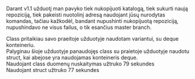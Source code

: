 Darant v1.1 užduotį man pavyko tiek nukopijuoti katalogą, tiek sukurti naują repoziciją, tiek pakeisti nuotolinį adresą naudojant jūsų nurodytas komandas, tačiau kažkodėl, bandant nupushinti nukopijuotą repoziciją, nupushindavo ne visus failus, o tik esančius master branch.  

Class pritaikiau savo praeitoje užduotyje naudotam variantui, su deque konteineriu.  
Palyginau šioje užduotyje panaudojęs class su praietoje užduotyje naudotu struct, kai abejose yra naudojamas konteineris deque.  
Naudojant class duomenų nuskaitymas užtruko 79 sekundes  
Naudojant struct užtruko 77 sekundes
